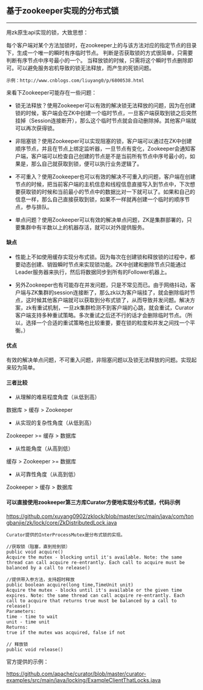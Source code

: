 ## 基于zookeeper实现的分布式锁

---

用zk原生api实现的锁，大致思想：

每个客户端对某个方法加锁时，在zookeeper上的与该方法对应的指定节点的目录下，生成一个唯一的瞬时有序临时节点。 判断是否获取锁的方式很简单，只需要判断有序节点中序号最小的一个。 当释放锁的时候，只需将这个瞬时节点删除即可。可以避免服务宕机导致的锁无法释放，而产生的死锁问题。

```
示例：http://www.cnblogs.com/liuyang0/p/6800538.html

```

来看下Zookeeper可能存在一些问题：

* 锁无法释放？使用Zookeeper可以有效的解决锁无法释放的问题，因为在创建锁的时候，客户端会在ZK中创建一个临时节点，一旦客户端获取到锁之后突然挂掉（Session连接断开），那么这个临时节点就会自动删除掉。其他客户端就可以再次获得锁。

* 非阻塞锁？使用Zookeeper可以实现阻塞的锁，客户端可以通过在ZK中创建顺序节点，并且在节点上绑定监听器，一旦节点有变化，Zookeeper会通知客户端，客户端可以检查自己创建的节点是不是当前所有节点中序号最小的，如果是，那么自己就获取到锁，便可以执行业务逻辑了。

* 不可重入？使用Zookeeper也可以有效的解决不可重入的问题，客户端在创建节点的时候，把当前客户端的主机信息和线程信息直接写入到节点中，下次想要获取锁的时候和当前最小的节点中的数据比对一下就可以了。如果和自己的信息一样，那么自己直接获取到锁，如果不一样就再创建一个临时的顺序节点，参与排队。

* 单点问题？使用Zookeeper可以有效的解决单点问题，ZK是集群部署的，只要集群中有半数以上的机器存活，就可以对外提供服务。

#### 缺点

* 性能上不如使用缓存实现分布式锁。因为每次在创建锁和释放锁的过程中，都要动态创建、销毁瞬时节点来实现锁功能。ZK中创建和删除节点只能通过Leader服务器来执行，然后将数据同步到所有的Follower机器上。


* 另外Zookeeper也有可能存在并发问题，只是不常见而已。由于网络抖动，客户端与ZK集群的session连接断了，那么zk以为客户端挂了，就会删除临时节点，这时候其他客户端就可以获取到分布式锁了，从而导致并发问题。解决方案，zk有重试机制，一旦zk集群检测不到客户端的心跳，就会重试，Curator客户端支持多种重试策略。多次重试之后还不行的话才会删除临时节点。（所以，选择一个合适的重试策略也比较重要，要在锁的粒度和并发之间找一个平衡。）


#### 优点

有效的解决单点问题，不可重入问题，非阻塞问题以及锁无法释放的问题。实现起来较为简单。

#### 三者比较

* 从理解的难易程度角度（从低到高）

数据库 > 缓存 > Zookeeper

* 从实现的复杂性角度（从低到高）

Zookeeper >= 缓存 > 数据库

* 从性能角度（从高到低）

缓存 > Zookeeper >= 数据库

* 从可靠性角度（从高到低）

Zookeeper > 缓存 > 数据库




#### 可以直接使用zookeeper第三方库Curator方便地实现分布式锁，代码示例


https://github.com/xuyang0902/zklock/blob/master/src/main/java/com/tongbanjie/zk/lock/core/ZkDistributedLock.java


```
Curator提供的InterProcessMutex是分布式锁的实现。

//获取锁（阻塞，直到抢到锁）
public void acquire() 
Acquire the mutex - blocking until it's available. Note: the same thread can call acquire re-entrantly. Each call to acquire must be balanced by a call to release() 

//提供带入参方法，支持超时释放
public boolean acquire(long time,TimeUnit unit) 
Acquire the mutex - blocks until it's available or the given time expires. Note: the same thread can call acquire re-entrantly. Each call to acquire that returns true must be balanced by a call to release() 
Parameters: 
time - time to wait 
unit - time unit 
Returns: 
true if the mutex was acquired, false if not

// 释放锁
public void release()
```

官方提供的示例：

https://github.com/apache/curator/blob/master/curator-examples/src/main/java/locking/ExampleClientThatLocks.java


